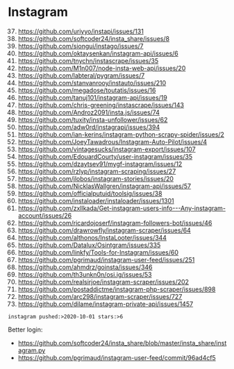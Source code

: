 # Instagram

37. https://github.com/uriyyo/instapi/issues/131
36. <https://github.com/softcoder24/insta_share/issues/8>
35. https://github.com/siongui/instago/issues/7
34. https://github.com/oktaysenkan/instagram-api/issues/6
33. https://github.com/tnychn/instascrape/issues/35
32. https://github.com/M1n007/node-insta-web-api/issues/20
31. https://github.com/labteral/pygram/issues/7
30. https://github.com/stanvanrooy/instauto/issues/210
29. https://github.com/megadose/toutatis/issues/16
28. https://github.com/tanuj101/instagram-api/issues/19
27. https://github.com/chris-greening/instascrape/issues/143
26. https://github.com/Androz2091/insta.js/issues/74
25. https://github.com/tuxity/insta-unfollower/issues/62
24. https://github.com/adw0rd/instagrapi/issues/394
23. https://github.com/ian-kerins/instagram-python-scrapy-spider/issues/2
22. https://github.com/JoeyTawadrous/Instagram-Auto-Pilot/issues/4
21. https://github.com/vintagesucks/instagram-export/issues/107
20. https://github.com/EdouardCourty/user-instagram/issues/35
19. https://github.com/dzaytsev91/mygf-instagram/issues/12
18. https://github.com/rzlyp/instagram-scraping/issues/27
17. https://github.com/jlobos/instagram-stories/issues/20
16. https://github.com/NicklasWallgren/instagram-api/issues/57
15. https://github.com/officialputuid/toolsig/issues/38
14. https://github.com/instaloader/instaloader/issues/1301
13. https://github.com/zxllkada/Get-instagram-users-info---Any-instagram-account/issues/26
12. https://github.com/ricardojoserf/instagram-followers-bot/issues/46
11. https://github.com/drawrowfly/instagram-scraper/issues/64
10. https://github.com/althonos/InstaLooter/issues/344
9. https://github.com/Datalux/Osintgram/issues/335
8. https://github.com/linkfy/Tools-for-Instagram/issues/60
7. https://github.com/pgrimaud/instagram-user-feed/issues/251
6. https://github.com/ahmdrz/goinsta/issues/346
5. https://github.com/th3unkn0n/osi.ig/issues/53
4. https://github.com/realsirjoe/instagram-scraper/issues/202
3. https://github.com/postaddictme/instagram-php-scraper/issues/898
2. https://github.com/arc298/instagram-scraper/issues/727
1. https://github.com/dilame/instagram-private-api/issues/1457

~~~
instagram pushed:>2020-10-01 stars:>6
~~~

Better login:

- <https://github.com/softcoder24/insta_share/blob/master/insta_share/instagram.py>
- https://github.com/pgrimaud/instagram-user-feed/commit/96ad4cf5
